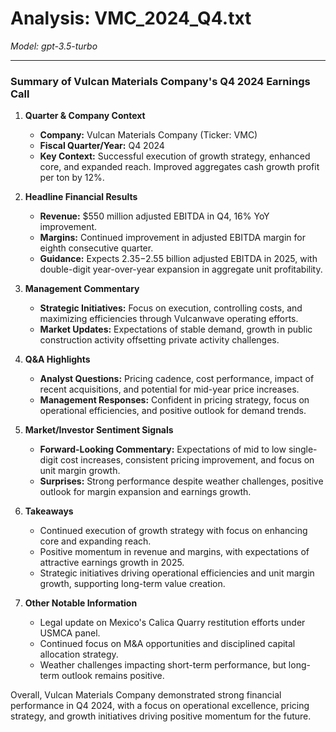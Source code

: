 # Analysis: VMC_2024_Q4.txt

*Model: gpt-3.5-turbo*

---

### Summary of Vulcan Materials Company's Q4 2024 Earnings Call

1. **Quarter & Company Context**
   - **Company:** Vulcan Materials Company (Ticker: VMC)
   - **Fiscal Quarter/Year:** Q4 2024
   - **Key Context:** Successful execution of growth strategy, enhanced core, and expanded reach. Improved aggregates cash growth profit per ton by 12%.

2. **Headline Financial Results**
   - **Revenue:** $550 million adjusted EBITDA in Q4, 16% YoY improvement.
   - **Margins:** Continued improvement in adjusted EBITDA margin for eighth consecutive quarter.
   - **Guidance:** Expects $2.35-$2.55 billion adjusted EBITDA in 2025, with double-digit year-over-year expansion in aggregate unit profitability.

3. **Management Commentary**
   - **Strategic Initiatives:** Focus on execution, controlling costs, and maximizing efficiencies through Vulcanwave operating efforts.
   - **Market Updates:** Expectations of stable demand, growth in public construction activity offsetting private activity challenges.

4. **Q&A Highlights**
   - **Analyst Questions:** Pricing cadence, cost performance, impact of recent acquisitions, and potential for mid-year price increases.
   - **Management Responses:** Confident in pricing strategy, focus on operational efficiencies, and positive outlook for demand trends.

5. **Market/Investor Sentiment Signals**
   - **Forward-Looking Commentary:** Expectations of mid to low single-digit cost increases, consistent pricing improvement, and focus on unit margin growth.
   - **Surprises:** Strong performance despite weather challenges, positive outlook for margin expansion and earnings growth.

6. **Takeaways**
   - Continued execution of growth strategy with focus on enhancing core and expanding reach.
   - Positive momentum in revenue and margins, with expectations of attractive earnings growth in 2025.
   - Strategic initiatives driving operational efficiencies and unit margin growth, supporting long-term value creation.

7. **Other Notable Information**
   - Legal update on Mexico's Calica Quarry restitution efforts under USMCA panel.
   - Continued focus on M&A opportunities and disciplined capital allocation strategy.
   - Weather challenges impacting short-term performance, but long-term outlook remains positive.

Overall, Vulcan Materials Company demonstrated strong financial performance in Q4 2024, with a focus on operational excellence, pricing strategy, and growth initiatives driving positive momentum for the future.